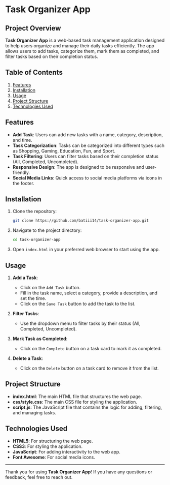# Task Organizer App

## Project Overview

**Task Organizer App** is a web-based task management application designed to help users organize and manage their daily tasks efficiently. The app allows users to add tasks, categorize them, mark them as completed, and filter tasks based on their completion status.

## Table of Contents
1. [Features](#features)
2. [Installation](#installation)
3. [Usage](#usage)
4. [Project Structure](#project-structure)
5. [Technologies Used](#technologies-used)

## Features

- **Add Task**: Users can add new tasks with a name, category, description, and time.
- **Task Categorization**: Tasks can be categorized into different types such as Shopping, Gaming, Education, Fun, and Sport.
- **Task Filtering**: Users can filter tasks based on their completion status (All, Completed, Uncompleted).
- **Responsive Design**: The app is designed to be responsive and user-friendly.
- **Social Media Links**: Quick access to social media platforms via icons in the footer.

## Installation

1. Clone the repository:
    ```bash
    git clone https://github.com/batiii14/task-organizer-app.git
    ```
2. Navigate to the project directory:
    ```bash
    cd task-organizer-app
    ```
3. Open `index.html` in your preferred web browser to start using the app.

## Usage

1. **Add a Task**:
    - Click on the `Add Task` button.
    - Fill in the task name, select a category, provide a description, and set the time.
    - Click on the `Save Task` button to add the task to the list.

2. **Filter Tasks**:
    - Use the dropdown menu to filter tasks by their status (All, Completed, Uncompleted).

3. **Mark Task as Completed**:
    - Click on the `Complete` button on a task card to mark it as completed.

4. **Delete a Task**:
    - Click on the `Delete` button on a task card to remove it from the list.

## Project Structure

- **index.html**: The main HTML file that structures the web page.
- **css/style.css**: The main CSS file for styling the application.
- **script.js**: The JavaScript file that contains the logic for adding, filtering, and managing tasks.

## Technologies Used

- **HTML5**: For structuring the web page.
- **CSS3**: For styling the application.
- **JavaScript**: For adding interactivity to the web app.
- **Font Awesome**: For social media icons.


---

Thank you for using **Task Organizer App**! If you have any questions or feedback, feel free to reach out.

